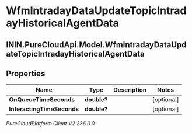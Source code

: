 # WfmIntradayDataUpdateTopicIntradayHistoricalAgentData

## ININ.PureCloudApi.Model.WfmIntradayDataUpdateTopicIntradayHistoricalAgentData

## Properties

|Name | Type | Description | Notes|
|------------ | ------------- | ------------- | -------------|
| **OnQueueTimeSeconds** | **double?** |  | [optional] |
| **InteractingTimeSeconds** | **double?** |  | [optional] |



_PureCloudPlatform.Client.V2 236.0.0_
